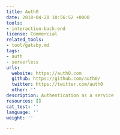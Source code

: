 ```yaml
---
title: Auth0
date: 2018-04-20 10:56:52 +0000
tools:
- interaction-back-end
license: Commercial
related_tools:
- tool/gatsby.md
tags:
- auth
- serverless
urls:
  website: https://auth0.com
  github: https://github.com/auth0/
  twitter: https://twitter.com/auth0
  other: ''
description: Authentication as a service
resources: []
cat_test: ''
language: ''
weight: ''

---
```


